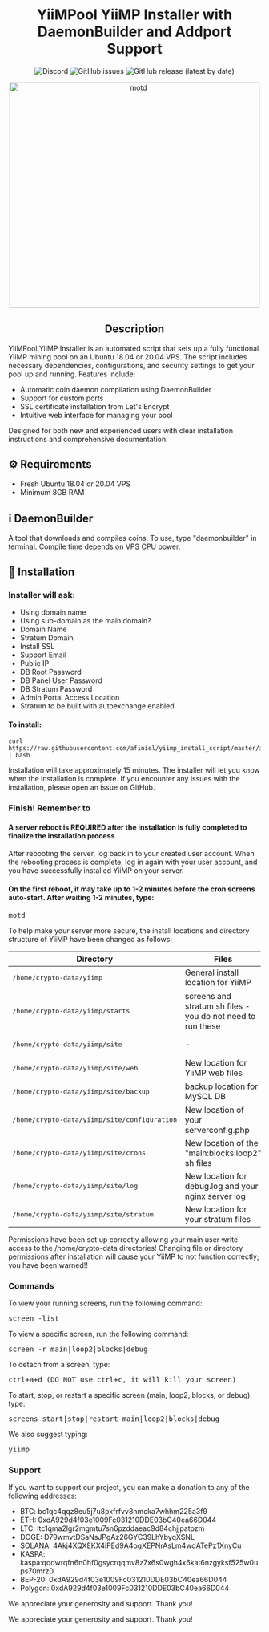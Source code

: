 <h1 align="center">YiiMPool YiiMP Installer with DaemonBuilder and Addport Support</h1>
<p align="center">
  <img alt="Discord" src="https://img.shields.io/discord/904564600354254898?label=Discord&style=for-the-badge">
  <img alt="GitHub issues" src="https://img.shields.io/github/issues/afiniel/yiimp_install_script?style=for-the-badge">
  <img alt="GitHub release (latest by date)" src="https://img.shields.io/github/v/release/afiniel/yiimp_install_script?style=for-the-badge">
</p>
<p align="center">
  <img src="./.assets/motd.png" alt="motd" width="500" height="450">
</p>
<h2 align="center">Description</h2>
<p>YiiMPool YiiMP Installer is an automated script that sets up a fully functional YiiMP mining pool on an Ubuntu 18.04 or 20.04 VPS. The script includes necessary dependencies, configurations, and security settings to get your pool up and running. Features include:</p>
<ul>
  <li>Automatic coin daemon compilation using DaemonBuilder</li>
  <li>Support for custom ports</li>
  <li>SSL certificate installation from Let's Encrypt</li>
  <li>Intuitive web interface for managing your pool</li>
</ul>
<p>Designed for both new and experienced users with clear installation instructions and comprehensive documentation.</p>
<h2 align="left">⚙️ Requirements</h2>
<ul>
  <li>Fresh Ubuntu 18.04 or 20.04 VPS</li>
  <li>Minimum 8GB RAM</li>
</ul>
<h2 align="left">ℹ️ DaemonBuilder</h2>
<p>A tool that downloads and compiles coins. To use, type "daemonbuilder" in terminal. Compile time depends on VPS CPU power.</p>
<h2 align="left">💾 Installation</h2>
<h3 align="left">Installer will ask:</h3>
<ul>
  <li>Using domain name</li>
  <li>Using sub-domain as the main domain?</li>
  <li>Domain Name</li>
  <li>Stratum Domain</li>
  <li>Install SSL</li>
  <li>Support Email</li>
  <li>Public IP</li>
  <li>DB Root Password</li>
  <li>DB Panel User Password</li>
  <li>DB Stratum Password</li>
  <li>Admin Portal Access Location</li>
  <li>Stratum to be built with autoexchange enabled</li>
</ul>
<h4 align="left">To install:</h4>

```
curl https://raw.githubusercontent.com/afiniel/yiimp_install_script/master/install.sh | bash

```
  Installation will take approximately 15 minutes. The installer will let you know when the installation is complete.
  If you encounter any issues with the installation, please open an issue on GitHub.


<h3>Finish! Remember to</h3>
<h4>A server reboot is REQUIRED after the installation is fully completed to finalize the installation process</h4>
<p>
  After rebooting the server, log back in to your created user account. When the rebooting process is complete, log in again with your user account, and you have successfully installed YiiMP on your server.
</p>
<h4>On the first reboot, it may take up to 1-2 minutes before the cron screens auto-start. After waiting 1-2 minutes, type:</h4>
<pre>
motd
</pre>
<p>
  To help make your server more secure, the install locations and directory structure of YiiMP have been changed as follows:
</p>
<table>
  <thead>
    <tr>
      <th>Directory</th>
      <th>Files</th>
    </tr>
  </thead>
  <tbody>
    <tr>
      <td><pre>/home/crypto-data/yiimp</pre></td>
      <td>General install location for YiiMP</td>
    </tr>
    <tr>
      <td><pre>/home/crypto-data/yiimp/starts</pre></td>
      <td>screens and stratum sh files - you do not need to run these</td>
    </tr>
    <tr>
      <td><pre>/home/crypto-data/yiimp/site</pre></td>
      <td>-</td>
    </tr>
    <tr>
      <td><pre>/home/crypto-data/yiimp/site/web</pre></td>
      <td>New location for YiiMP web files</td>
    </tr>
    <tr>
      <td><pre>/home/crypto-data/yiimp/site/backup</pre></td>
      <td>backup location for MySQL DB</td>
    </tr>
    <tr>
      <td><pre>/home/crypto-data/yiimp/site/configuration</pre></td>
      <td>New location of your serverconfig.php</td>
    </tr>
    <tr>
      <td><pre>/home/crypto-data/yiimp/site/crons</pre></td>
      <td>New location of the "main:blocks:loop2" sh files</td>
    </tr>
    <tr>
      <td><pre>/home/crypto-data/yiimp/site/log</pre></td>
      <td>New location for debug.log and your nginx server log</td>
    </tr>
    <tr>
      <td><pre>/home/crypto-data/yiimp/site/stratum</pre></td>
      <td>New location for your stratum files</td>
    </tr>
  </tbody>
</table>

Permissions have been set up correctly allowing your main user write access to the /home/crypto-data directories! Changing file or directory permissions after installation will cause your YiiMP to not function correctly; you have been warned!!

<!-- 🔗 Commands -->
<h3>Commands</h3>
<p>To view your running screens, run the following command:</p>
<pre>
screen -list
</pre>
<p>To view a specific screen, run the following command:</p>
<pre>
screen -r main|loop2|blocks|debug
</pre>
<p>To detach from a screen, type:</p>
<pre>
ctrl+a+d (DO NOT use ctrl+c, it will kill your screen)
</pre>
<p>To start, stop, or restart a specific screen (main, loop2, blocks, or debug), type:</p>
<pre>
screens start|stop|restart main|loop2|blocks|debug
</pre>
<p>We also suggest typing:</p>
<pre>
yiimp
</pre>

<!-- 🎁 Support -->
<h3>Support</h3>
<p>If you want to support our project, you can make a donation to any of the following addresses:</p>
<ul>
  <li>BTC: bc1qc4qqz8eu5j7u8pxfrfvv8nmcka7whhm225a3f9</li>
  <li>ETH: 0xdA929d4f03e1009Fc031210DDE03bC40ea66D044</li>
  <li>LTC: ltc1qma2lgr2mgmtu7sn6pzddaeac9d84chjjpatpzm </li>
  <li>DOGE: D79wmvtDSaNsJPgAz26GYC39LhYbyqXSNL</li>
  <li>SOLANA: 4Akj4XQXEKX4iPEd9A4ogXEPNrAsLm4wdATePz1XnyCu </li>
  <li>KASPA: kaspa:qqdwrqfn6n0hf0gsycrqqmv8z7x6s0wgh4x6kat6nzgyksf525w0ups70mrz0</li>
  <li>BEP-20: 0xdA929d4f03e1009Fc031210DDE03bC40ea66D044</li>
  <li>Polygon: 0xdA929d4f03e1009Fc031210DDE03bC40ea66D044</li>
</ul>
<p>We appreciate your generosity and support. Thank you!</p>

<p>We appreciate your generosity and support. Thank you!</p>

